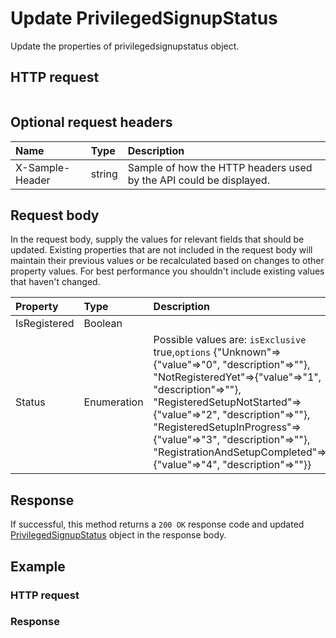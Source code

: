 # Update PrivilegedSignupStatus

Update the properties of privilegedsignupstatus object.
## HTTP request
```http

```

## Optional request headers
| Name       | Type | Description|
|:-----------|:------|:----------|
| X-Sample-Header  | string  | Sample of how the HTTP headers used by the API could be displayed.|

## Request body
In the request body, supply the values for relevant fields that should be updated. Existing properties that are not included in the request body will maintain their previous values or be recalculated based on changes to other property values. For best performance you shouldn't include existing values that haven't changed.

| Property	   | Type	|Description|
|:---------------|:--------|:----------|
|IsRegistered|Boolean||
|Status|Enumeration| Possible values are: `isExclusive` true,`options` {"Unknown"=>{"value"=>"0", "description"=>""}, "NotRegisteredYet"=>{"value"=>"1", "description"=>""}, "RegisteredSetupNotStarted"=>{"value"=>"2", "description"=>""}, "RegisteredSetupInProgress"=>{"value"=>"3", "description"=>""}, "RegistrationAndSetupCompleted"=>{"value"=>"4", "description"=>""}}|

## Response
If successful, this method returns a `200 OK` response code and updated [PrivilegedSignupStatus](../resources/privilegedsignupstatus.md) object in the response body.
## Example
### HTTP request
### Response
